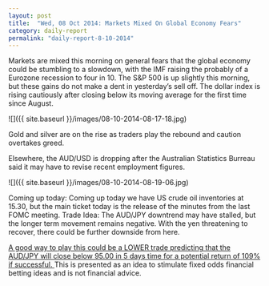 ```yaml
---
layout: post
title:  "Wed, 08 Oct 2014: Markets Mixed On Global Economy Fears"
category: daily-report
permalink: "daily-report-8-10-2014"
---
```

Markets are mixed this morning on general fears that the global economy could be stumbling to a slowdown, with the IMF raising the probably of a Eurozone recession to four in 10. The S&P 500 is up slightly this morning, but these gains do not make a dent in yesterday’s sell off. The dollar index is rising cautiously after closing below its moving average for the first time since August.

![]({{ site.baseurl }}/images/08-10-2014-08-17-18.jpg)

Gold and silver are on the rise as traders play  the rebound and caution overtakes greed. 

Elsewhere, the AUD/USD is dropping after the Australian Statistics Burreau said it may have to revise recent employment figures.

![]({{ site.baseurl }}/images/08-10-2014-08-19-06.jpg)

Coming up today: 
Coming up today we have US crude oil inventories at 15.30, but the main ticket today is the release of the minutes from the last FOMC meeting.
Trade Idea: 
The AUD/JPY downtrend may have stalled, but the longer term movement remains negative. With the yen threatening to recover, there could be further downside from here.

[A good way to play this could be a LOWER trade predicting that the AUD/JPY will close below 95.00 in 5 days time for a potential return of 109% if successful. ](#)
This is presented as an idea to stimulate fixed odds financial betting ideas and is not financial advice.

 